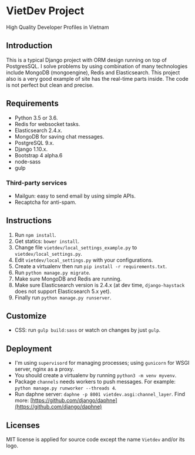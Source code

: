 # VietDev Project
High Quality Developer Profiles in Vietnam

## Introduction

This is a typical Django project with ORM design running on top of PostgresSQL. I solve problems by using combination of many technologies include MongoDB (mongoengine), Redis and Elasticsearch. This project also is a very good example of site has the real-time parts inside. The code is not perfect but clean and precise.

## Requirements

- Python 3.5 or 3.6.
- Redis for websocket tasks.
- Elasticsearch 2.4.x.
- MongoDB for saving chat messages.
- PostgreSQL 9.x.
- Django 1.10.x.
- Bootstrap 4 alpha.6
- node-sass
- gulp

### Third-party services

- Mailgun: easy to send email by using simple APIs.
- Recaptcha for anti-spam.

## Instructions

1. Run `npm install`.
2. Get statics: `bower install`.
3. Change file `vietdev/local_settings_example.py` to `vietdev/local_settings.py`.
4. Edit `vietdev/local_settings.py` with your configurations.
5. Create a virtualenv then run `pip install -r requirements.txt`.
6. Run `python manage.py migrate`.
7. Make sure MongoDB and Redis are running.
8. Make sure Elasticsearch version is 2.4.x (at dev time, `django-haystack` does not support Elasticsearch 5.x yet).
6. Finally run `python manage.py runserver`.

## Customize

- CSS: run `gulp build:sass` or watch on changes by just `gulp`.

## Deployment

- I'm using `supervisord` for managing processes; using `gunicorn` for WSGI server, nginx as a proxy.
- You should create a virtualenv by running `python3 -m venv myvenv`.
- Package `channels` needs workers to push messages. For example: `python manage.py runworker --threads 4`.
- Run daphne server: `daphne -p 8001 vietdev.asgi:channel_layer`. Find more: [https://github.com/django/daphne](https://github.com/django/daphne)

## Licenses
MIT license is applied for source code except the name `Vietdev` and/or its logo.